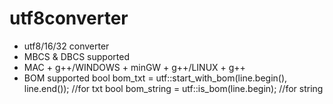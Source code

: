 # utf8converter

* utf8/16/32 converter
* MBCS & DBCS supported
* MAC + g++/WINDOWS + minGW + g++/LINUX + g++
* BOM supported
            bool bom_txt = utf::start_with_bom(line.begin(), line.end()); //for txt
            bool bom_string = utf::is_bom(line.begin); //for string
